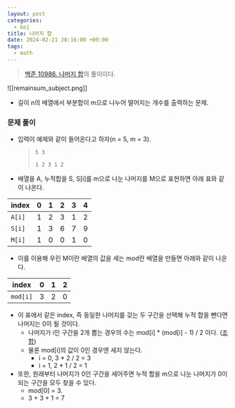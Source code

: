 ```yaml
---
layout: post
categories:
  - boj
title: 나머지 합
date: 2024-02-21 20:16:00 +09:00
tags:
  - math
---
```


>[백준 10986. 나머지 합](https://www.acmicpc.net/problem/10986)의 풀이이다.


![[remainsum_subject.png]]

- 길이 n의 배열에서 부분합이 m으로 나누어 떨어지는 개수를 출력하는 문제.

### 문제 풀이
- 입력이 예제와 같이 들어온다고 하자(n = 5, m = 3).
	>`5 3`
	>
	>`1 2 3 1 2`
- 배열을 A, 누적합을 S, S\[i]를 m으로 나눈 나머지를 M으로 표현하면 아래 표와 같이 나온다.

| index | 0 | 1 | 2 | 3 | 4 |
| ---- | ---- | ---- | ---- | ---- | ---- |
| `A[i]` | 1 | 2 | 3 | 1 | 2 |
| `S[i]` | 1 | 3 | 6 | 7 | 9 |
| `M[i]` | 1 | 0 | 0 | 1 | 0 |

- 이를 이용해 우린 M이란 배열의 값을 세는 mod란 배열을 만들면 아래와 같이 나온다.

| index | 0 | 1 | 2 |
| ---- | ---- | ---- | ---- |
| `mod[i]` | 3 | 2 | 0 |

- 이 표에서 같은 index, 즉 동일한 나머지를 갖는 두 구간을 선택해 누적 합을 뺀다면 나머지는 0이 될 것이다.
	- 나머지가 i인 구간을 2개 뽑는 경우의 수는 mod\[i] * (mod\[i] - 1) / 2 이다. ([조합](2024-02-21-permuncomb.md))
	- 물론 mod\[i]의 값이 0인 경우엔 세지 않는다.
		- i = 0, 3 * 2 / 2 = 3
		- i = 1, 2 * 1 / 2 = 1
- 또한, 원래부터 나머지가 0인 구간을 세어주면 누적 합을 m으로 나눈 나머지가 0이 되는 구간을 모두 찾을 수 있다.
	- mod\[0] = 3.
	- 3 + 3 + 1 = 7